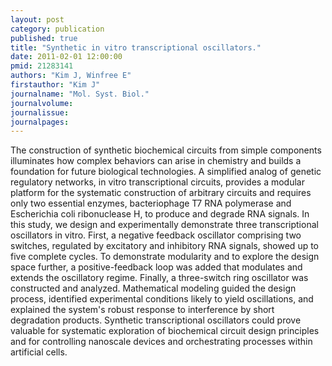 ```yaml
---
layout: post
category: publication
published: true
title: "Synthetic in vitro transcriptional oscillators."
date: 2011-02-01 12:00:00
pmid: 21283141
authors: "Kim J, Winfree E"
firstauthor: "Kim J"
journalname: "Mol. Syst. Biol."
journalvolume:
journalissue:
journalpages:
---
```


The construction of synthetic biochemical circuits from simple components illuminates how complex behaviors can arise in chemistry and builds a foundation for future biological technologies. A simplified analog of genetic regulatory networks, in vitro transcriptional circuits, provides a modular platform for the systematic construction of arbitrary circuits and requires only two essential enzymes, bacteriophage T7 RNA polymerase and Escherichia coli ribonuclease H, to produce and degrade RNA signals. In this study, we design and experimentally demonstrate three transcriptional oscillators in vitro. First, a negative feedback oscillator comprising two switches, regulated by excitatory and inhibitory RNA signals, showed up to five complete cycles. To demonstrate modularity and to explore the design space further, a positive-feedback loop was added that modulates and extends the oscillatory regime. Finally, a three-switch ring oscillator was constructed and analyzed. Mathematical modeling guided the design process, identified experimental conditions likely to yield oscillations, and explained the system's robust response to interference by short degradation products. Synthetic transcriptional oscillators could prove valuable for systematic exploration of biochemical circuit design principles and for controlling nanoscale devices and orchestrating processes within artificial cells.

